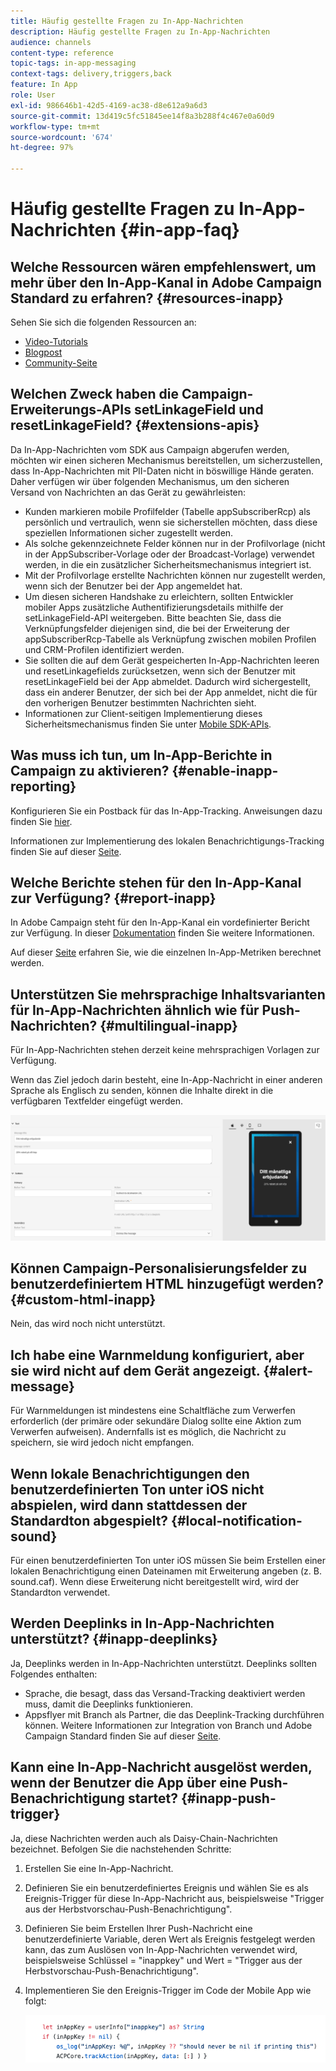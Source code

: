 ```yaml
---
title: Häufig gestellte Fragen zu In-App-Nachrichten
description: Häufig gestellte Fragen zu In-App-Nachrichten
audience: channels
content-type: reference
topic-tags: in-app-messaging
context-tags: delivery,triggers,back
feature: In App
role: User
exl-id: 986646b1-42d5-4169-ac38-d8e612a9a6d3
source-git-commit: 13d419c5fc51845ee14f8a3b288f4c467e0a60d9
workflow-type: tm+mt
source-wordcount: '674'
ht-degree: 97%

---
```



# Häufig gestellte Fragen zu In-App-Nachrichten {#in-app-faq}

## Welche Ressourcen wären empfehlenswert, um mehr über den In-App-Kanal in Adobe Campaign Standard zu erfahren? {#resources-inapp}

Sehen Sie sich die folgenden Ressourcen an:

* [Video-Tutorials](https://experienceleague.adobe.com/docs/campaign-standard-learn/tutorials/communication-channels/mobile/in-app/in-app-message-overview.html?lang=de)
* [Blogpost](https://theblog.adobe.com/get-more-out-of-the-new-in-app-message-channel-from-adobe-campaign/)
* [Community-Seite](https://experienceleaguecommunities.adobe.com/t5/adobe-campaign-standard/ct-p/adobe-campaign-standard-community)

## Welchen Zweck haben die Campaign-Erweiterungs-APIs setLinkageField und resetLinkageField? {#extensions-apis}

Da In-App-Nachrichten vom SDK aus Campaign abgerufen werden, möchten wir einen sicheren Mechanismus bereitstellen, um sicherzustellen, dass In-App-Nachrichten mit PII-Daten nicht in böswillige Hände geraten. Daher verfügen wir über folgenden Mechanismus, um den sicheren Versand von Nachrichten an das Gerät zu gewährleisten:

* Kunden markieren mobile Profilfelder (Tabelle appSubscriberRcp) als persönlich und vertraulich, wenn sie sicherstellen möchten, dass diese speziellen Informationen sicher zugestellt werden.
* Als solche gekennzeichnete Felder können nur in der Profilvorlage (nicht in der AppSubscriber-Vorlage oder der Broadcast-Vorlage) verwendet werden, in die ein zusätzlicher Sicherheitsmechanismus integriert ist.
* Mit der Profilvorlage erstellte Nachrichten können nur zugestellt werden, wenn sich der Benutzer bei der App angemeldet hat.
* Um diesen sicheren Handshake zu erleichtern, sollten Entwickler mobiler Apps zusätzliche Authentifizierungsdetails mithilfe der setLinkageField-API weitergeben. Bitte beachten Sie, dass die Verknüpfungsfelder diejenigen sind, die bei der Erweiterung der appSubscriberRcp-Tabelle als Verknüpfung zwischen mobilen Profilen und CRM-Profilen identifiziert werden.
* Sie sollten die auf dem Gerät gespeicherten In-App-Nachrichten leeren und resetLinkagefields zurücksetzen, wenn sich der Benutzer mit resetLinkageField bei der App abmeldet. Dadurch wird sichergestellt, dass ein anderer Benutzer, der sich bei der App anmeldet, nicht die für den vorherigen Benutzer bestimmten Nachrichten sieht.
* Informationen zur Client-seitigen Implementierung dieses Sicherheitsmechanismus finden Sie unter [Mobile SDK-APIs](https://aep-sdks.gitbook.io/docs/using-mobile-extensions/adobe-campaign-standard/adobe-campaign-standard-api-reference).

## Was muss ich tun, um In-App-Berichte in Campaign zu aktivieren? {#enable-inapp-reporting}

Konfigurieren Sie ein Postback für das In-App-Tracking. Anweisungen dazu finden Sie [hier](https://helpx.adobe.com/de/campaign/kb/config-app-in-launch.html#InApptrackingpostback).

Informationen zur Implementierung des lokalen Benachrichtigungs-Tracking finden Sie auf dieser [Seite](../../administration/using/local-tracking.md).

## Welche Berichte stehen für den In-App-Kanal zur Verfügung? {#report-inapp}

In Adobe Campaign steht für den In-App-Kanal ein vordefinierter Bericht zur Verfügung. In dieser [Dokumentation](../../reporting/using/in-app-report.md) finden Sie weitere Informationen.

Auf dieser [Seite](../../reporting/using/indicator-calculation.md#in-app-delivery) erfahren Sie, wie die einzelnen In-App-Metriken berechnet werden.

## Unterstützen Sie mehrsprachige Inhaltsvarianten für In-App-Nachrichten ähnlich wie für Push-Nachrichten? {#multilingual-inapp}

Für In-App-Nachrichten stehen derzeit keine mehrsprachigen Vorlagen zur Verfügung.

Wenn das Ziel jedoch darin besteht, eine In-App-Nachricht in einer anderen Sprache als Englisch zu senden, können die Inhalte direkt in die verfügbaren Textfelder eingefügt werden.

![](assets/faq_inapp.png)

## Können Campaign-Personalisierungsfelder zu benutzerdefiniertem HTML hinzugefügt werden? {#custom-html-inapp}

Nein, das wird noch nicht unterstützt.

## Ich habe eine Warnmeldung konfiguriert, aber sie wird nicht auf dem Gerät angezeigt. {#alert-message}

Für Warnmeldungen ist mindestens eine Schaltfläche zum Verwerfen erforderlich (der primäre oder sekundäre Dialog sollte eine Aktion zum Verwerfen aufweisen). Andernfalls ist es möglich, die Nachricht zu speichern, sie wird jedoch nicht empfangen.

## Wenn lokale Benachrichtigungen den benutzerdefinierten Ton unter iOS nicht abspielen, wird dann stattdessen der Standardton abgespielt? {#local-notification-sound}

Für einen benutzerdefinierten Ton unter iOS müssen Sie beim Erstellen einer lokalen Benachrichtigung einen Dateinamen mit Erweiterung angeben (z. B. sound.caf). Wenn diese Erweiterung nicht bereitgestellt wird, wird der Standardton verwendet.

## Werden Deeplinks in In-App-Nachrichten unterstützt? {#inapp-deeplinks}

Ja, Deeplinks werden in In-App-Nachrichten unterstützt. Deeplinks sollten Folgendes enthalten:

* Sprache, die besagt, dass das Versand-Tracking deaktiviert werden muss, damit die Deeplinks funktionieren.
* Appsflyer mit Branch als Partner, die das Deeplink-Tracking durchführen können. Weitere Informationen zur Integration von Branch und Adobe Campaign Standard finden Sie auf dieser [Seite](https://help.branch.io/using-branch/docs/adobe-campaign-standard-1).

## Kann eine In-App-Nachricht ausgelöst werden, wenn der Benutzer die App über eine Push-Benachrichtigung startet? {#inapp-push-trigger}

Ja, diese Nachrichten werden auch als Daisy-Chain-Nachrichten bezeichnet. Befolgen Sie die nachstehenden Schritte:

1. Erstellen Sie eine In-App-Nachricht.

1. Definieren Sie ein benutzerdefiniertes Ereignis und wählen Sie es als Ereignis-Trigger für diese In-App-Nachricht aus, beispielsweise &quot;Trigger aus der Herbstvorschau-Push-Benachrichtigung&quot;.

1. Definieren Sie beim Erstellen Ihrer Push-Nachricht eine benutzerdefinierte Variable, deren Wert als Ereignis festgelegt werden kann, das zum Auslösen von In-App-Nachrichten verwendet wird, beispielsweise Schlüssel = &quot;inappkey&quot; und Wert = &quot;Trigger aus der Herbstvorschau-Push-Benachrichtigung&quot;.

1. Implementieren Sie den Ereignis-Trigger im Code der Mobile App wie folgt:

   ![](assets/faq_inapp_2.png)
